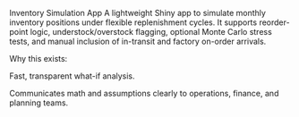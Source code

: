 Inventory Simulation App
A lightweight Shiny app to simulate monthly inventory positions under flexible replenishment cycles. It supports reorder-point logic, understock/overstock flagging, optional Monte Carlo stress tests, and manual inclusion of in-transit and factory on-order arrivals.

Why this exists:

Fast, transparent what-if analysis.

Communicates math and assumptions clearly to operations, finance, and planning teams.
